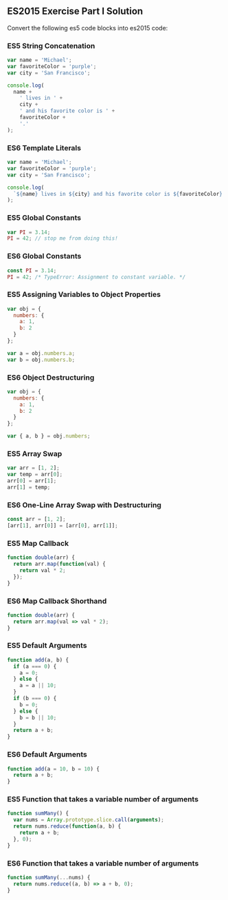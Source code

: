 ## ES2015 Exercise Part I Solution

Convert the following es5 code blocks into es2015 code:

### ES5 String Concatenation

```javascript
var name = 'Michael';
var favoriteColor = 'purple';
var city = 'San Francisco';

console.log(
  name +
    ' lives in ' +
    city +
    ' and his favorite color is ' +
    favoriteColor +
    '.'
);
```

### ES6 Template Literals

```javascript
var name = 'Michael';
var favoriteColor = 'purple';
var city = 'San Francisco';

console.log(
  `${name} lives in ${city} and his favorite color is ${favoriteColor}.`
);
```

### ES5 Global Constants

```javascript
var PI = 3.14;
PI = 42; // stop me from doing this!
```

### ES6 Global Constants

```javascript
const PI = 3.14;
PI = 42; /* TypeError: Assignment to constant variable. */
```

### ES5 Assigning Variables to Object Properties

```javascript
var obj = {
  numbers: {
    a: 1,
    b: 2
  }
};

var a = obj.numbers.a;
var b = obj.numbers.b;
```

### ES6 Object Destructuring

```javascript
var obj = {
  numbers: {
    a: 1,
    b: 2
  }
};

var { a, b } = obj.numbers;
```

### ES5 Array Swap

```javascript
var arr = [1, 2];
var temp = arr[0];
arr[0] = arr[1];
arr[1] = temp;
```

### ES6 One-Line Array Swap with Destructuring

```javascript
const arr = [1, 2];
[arr[1], arr[0]] = [arr[0], arr[1]];
```

### ES5 Map Callback

```javascript
function double(arr) {
  return arr.map(function(val) {
    return val * 2;
  });
}
```

### ES6 Map Callback Shorthand

```javascript
function double(arr) {
  return arr.map(val => val * 2);
}
```

### ES5 Default Arguments

```javascript
function add(a, b) {
  if (a === 0) {
    a = 0;
  } else {
    a = a || 10;
  }
  if (b === 0) {
    b = 0;
  } else {
    b = b || 10;
  }
  return a + b;
}
```

### ES6 Default Arguments

```javascript
function add(a = 10, b = 10) {
  return a + b;
}
```

### ES5 Function that takes a variable number of arguments

```javascript
function sumMany() {
  var nums = Array.prototype.slice.call(arguments);
  return nums.reduce(function(a, b) {
    return a + b;
  }, 0);
}
```

### ES6 Function that takes a variable number of arguments

```js
function sumMany(...nums) {
  return nums.reduce((a, b) => a + b, 0);
}
```
